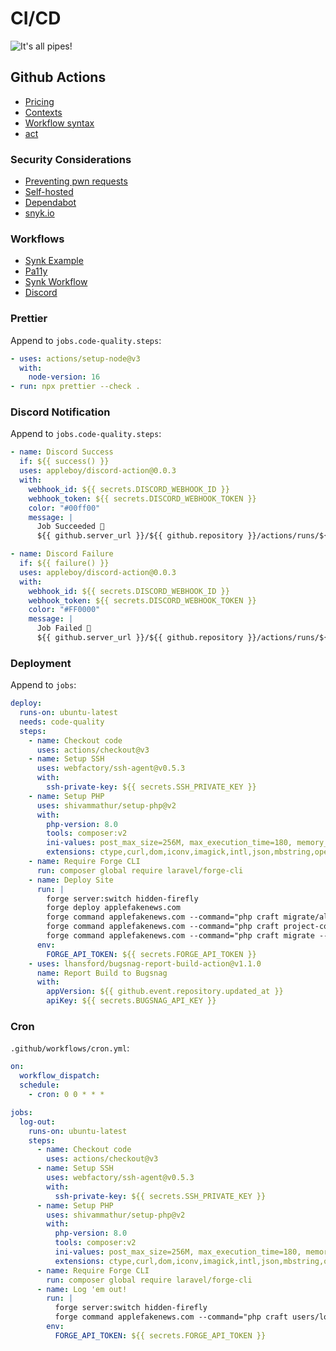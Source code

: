 # CI/CD

![It's all pipes!](/automation-workshop/assets/all-pipes.gif)

## Github Actions

- [Pricing](https://github.com/pricing)
- [Contexts](https://docs.github.com/en/actions/learn-github-actions/contexts)
- [Workflow syntax](https://docs.github.com/en/actions/using-workflows/workflow-syntax-for-github-actions)
- [act](https://github.com/nektos/act)

### Security Considerations

- [Preventing pwn requests](https://securitylab.github.com/research/github-actions-preventing-pwn-requests/)
- [Self-hosted](https://docs.github.com/en/actions/security-guides/security-hardening-for-github-actions#hardening-for-self-hosted-runners)
- [Dependabot](https://github.com/dependabot)
- [snyk.io](https://snyk.io/)

### Workflows

- [Synk Example](https://github.com/craftcms/docker/blob/main/.github/workflows/build-and-push.yml)
- [Pa11y](https://github.com/marketplace/actions/pa11y-actions)
- [Synk Workflow](https://github.com/marketplace/actions/snyk)
- [Discord](https://github.com/appleboy/discord-action)

### Prettier

Append to `jobs.code-quality.steps`:

```yaml
- uses: actions/setup-node@v3
  with:
    node-version: 16
- run: npx prettier --check .
```

### Discord Notification

Append to `jobs.code-quality.steps`:

```yaml
- name: Discord Success
  if: ${{ success() }}
  uses: appleboy/discord-action@0.0.3
  with:
    webhook_id: ${{ secrets.DISCORD_WEBHOOK_ID }}
    webhook_token: ${{ secrets.DISCORD_WEBHOOK_TOKEN }}
    color: "#00ff00"
    message: |
      Job Succeeded 🧘
      ${{ github.server_url }}/${{ github.repository }}/actions/runs/${{ github.run_id }}

- name: Discord Failure
  if: ${{ failure() }}
  uses: appleboy/discord-action@0.0.3
  with:
    webhook_id: ${{ secrets.DISCORD_WEBHOOK_ID }}
    webhook_token: ${{ secrets.DISCORD_WEBHOOK_TOKEN }}
    color: "#FF0000"
    message: |
      Job Failed 🫠
      ${{ github.server_url }}/${{ github.repository }}/actions/runs/${{ github.run_id }}
```

### Deployment

Append to `jobs`:

```yaml
deploy:
  runs-on: ubuntu-latest
  needs: code-quality
  steps:
    - name: Checkout code
      uses: actions/checkout@v3
    - name: Setup SSH
      uses: webfactory/ssh-agent@v0.5.3
      with:
        ssh-private-key: ${{ secrets.SSH_PRIVATE_KEY }}
    - name: Setup PHP
      uses: shivammathur/setup-php@v2
      with:
        php-version: 8.0
        tools: composer:v2
        ini-values: post_max_size=256M, max_execution_time=180, memory_limit=512M
        extensions: ctype,curl,dom,iconv,imagick,intl,json,mbstring,openssl,pcre,pdo,reflection,spl,zip
    - name: Require Forge CLI
      run: composer global require laravel/forge-cli
    - name: Deploy Site
      run: |
        forge server:switch hidden-firefly
        forge deploy applefakenews.com
        forge command applefakenews.com --command="php craft migrate/all --no-content --interactive=0"
        forge command applefakenews.com --command="php craft project-config/apply"
        forge command applefakenews.com --command="php craft migrate --track=content --interactive=0"
      env:
        FORGE_API_TOKEN: ${{ secrets.FORGE_API_TOKEN }}
    - uses: lhansford/bugsnag-report-build-action@v1.1.0
      name: Report Build to Bugsnag
      with:
        appVersion: ${{ github.event.repository.updated_at }}
        apiKey: ${{ secrets.BUGSNAG_API_KEY }}
```

### Cron

`.github/workflows/cron.yml`:

```yaml
on:
  workflow_dispatch:
  schedule:
    - cron: 0 0 * * *

jobs:
  log-out:
    runs-on: ubuntu-latest
    steps:
      - name: Checkout code
        uses: actions/checkout@v3
      - name: Setup SSH
        uses: webfactory/ssh-agent@v0.5.3
        with:
          ssh-private-key: ${{ secrets.SSH_PRIVATE_KEY }}
      - name: Setup PHP
        uses: shivammathur/setup-php@v2
        with:
          php-version: 8.0
          tools: composer:v2
          ini-values: post_max_size=256M, max_execution_time=180, memory_limit=512M
          extensions: ctype,curl,dom,iconv,imagick,intl,json,mbstring,openssl,pcre,pdo,reflection,spl,zip
      - name: Require Forge CLI
        run: composer global require laravel/forge-cli
      - name: Log 'em out!
        run: |
          forge server:switch hidden-firefly
          forge command applefakenews.com --command="php craft users/logout-all"
        env:
          FORGE_API_TOKEN: ${{ secrets.FORGE_API_TOKEN }}
```
